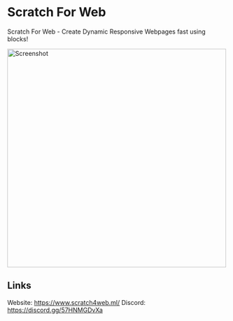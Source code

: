 # Scratch For Web
Scratch For Web - Create Dynamic Responsive Webpages fast using blocks!

<img src="meta.png" width="500" alt="Screenshot" />


## Links

Website: https://www.scratch4web.ml/
Discord: https://discord.gg/57HNMGDvXa




